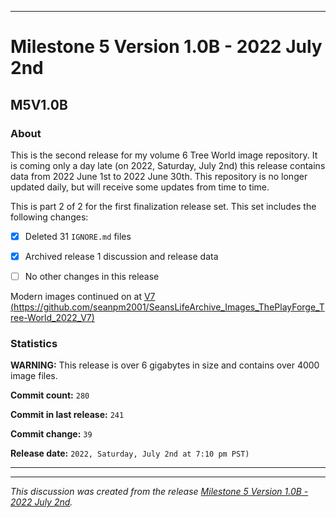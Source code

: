 ***

# Milestone 5 Version 1.0B - 2022 July 2nd

## M5V1.0B

### About

This is the second release for my volume 6 Tree World image repository. It is coming only a day late (on 2022, Saturday, July 2nd) this release contains data from 2022 June 1st to 2022 June 30th. This repository is no longer updated daily, but will receive some updates from time to time.

This is part 2 of 2 for the first finalization release set. This set includes the following changes:

- [x] Deleted 31 `IGNORE.md` files

- [x] Archived release 1 discussion and release data

- [ ] No other changes in this release

Modern images continued on at [V7 (https://github.com/seanpm2001/SeansLifeArchive_Images_ThePlayForge_Tree-World_2022_V7)](https://github.com/seanpm2001/SeansLifeArchive_Images_ThePlayForge_Tree-World_2022_V7/)

### Statistics

**WARNING:** This release is over 6 gigabytes in size and contains over 4000 image files.

**Commit count:** `280`

**Commit in last release:** `241`

**Commit change:** `39`

**Release date:** `2022, Saturday, July 2nd at 7:10 pm PST)`

***

<hr /><em>This discussion was created from the release <a href='https://github.com/seanpm2001/SeansLifeArchive_Images_ThePlayForge_Tree-World_2022_V6/releases/tag/M5V1.0B'>Milestone 5 Version 1.0B - 2022 July 2nd</a>.</em>
